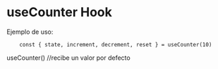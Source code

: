 #  useCounter Hook

Ejemplo de uso:
```
    const { state, increment, decrement, reset } = useCounter(10)
```

useCounter() //recibe un valor por defecto